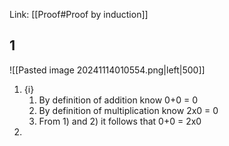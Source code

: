 Link: [[Proof#Proof by induction]]
## 1

![[Pasted image 20241114010554.png|left|500]]

1. {i} 
	1. By definition of addition know 0+0 = 0
	2. By definition of multiplication know 2x0 = 0
	3. From 1) and 2) it follows that 0+0 = 2x0
2. 